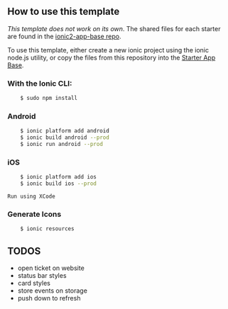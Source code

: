 ## How to use this template

*This template does not work on its own*. The shared files for each starter are found in the [ionic2-app-base repo](https://github.com/driftyco/ionic2-app-base).

To use this template, either create a new ionic project using the ionic node.js utility, or copy the files from this repository into the [Starter App Base](https://github.com/driftyco/ionic2-app-base).

### With the Ionic CLI:
```bash
	$ sudo npm install
```

### Android

```bash
	$ ionic platform add android
	$ ionic build android --prod
	$ ionic run android --prod
```

### iOS
```bash
	$ ionic platform add ios
	$ ionic build ios --prod
```    
    Run using XCode

### Generate Icons
```bash
	$ ionic resources
```

## TODOS

- open ticket on website
- status bar styles
- card styles
- store events on storage
- push down to refresh
